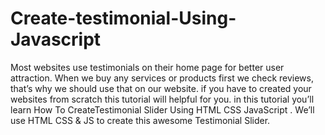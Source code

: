 # Create-testimonial-Using-Javascript
Most websites use testimonials on their home page for better user attraction. When we buy any services or products first we check reviews, that’s why we should use that on our website. if you have to created your websites from scratch this tutorial  will helpful for you.  in this tutorial you’ll learn How To CreateTestimonial Slider Using HTML CSS JavaScript . We’ll use HTML CSS &amp; JS to create this awesome Testimonial Slider.
